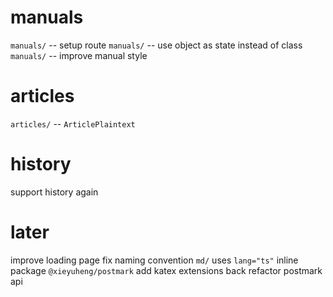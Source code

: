 # manuals

`manuals/` -- setup route
`manuals/` -- use object as state instead of class
`manuals/` -- improve manual style

# articles

`articles/` -- `ArticlePlaintext`

# history

support history again

# later

improve loading page
fix naming convention
`md/` uses `lang="ts"`
inline package `@xieyuheng/postmark`
add katex extensions back
refactor postmark api
